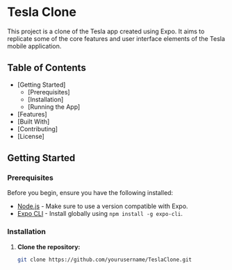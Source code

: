 # Tesla Clone

This project is a clone of the Tesla app created using Expo. It aims to replicate some of the core features and user interface elements of the Tesla mobile application.

## Table of Contents

- [Getting Started]
  - [Prerequisites]
  - [Installation]
  - [Running the App]
- [Features]
- [Built With]
- [Contributing]
- [License]

## Getting Started

### Prerequisites

Before you begin, ensure you have the following installed:

- [Node.js](https://nodejs.org/) - Make sure to use a version compatible with Expo.
- [Expo CLI](https://docs.expo.dev/get-started/installation/) - Install globally using `npm install -g expo-cli`.

### Installation

1. **Clone the repository:**

   ```bash
   git clone https://github.com/yourusername/TeslaClone.git